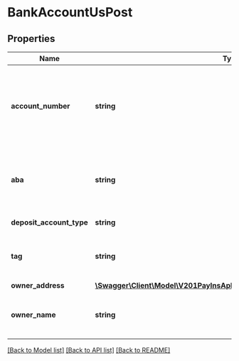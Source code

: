 # BankAccountUsPost

## Properties
Name | Type | Description | Notes
------------ | ------------- | ------------- | -------------
**account_number** | **string** | The account number of the bank account. US account numbers must be digits only | [optional] 
**aba** | **string** | The ABA of the bank account. Must be numbers only, and 9 digits long | [optional] 
**deposit_account_type** | **string** | The type of account | [optional] 
**tag** | **string** | Custom data that you can add to this item | [optional] 
**owner_address** | [**\Swagger\Client\Model\V201PayInsAplazamepaymentswebCustomerAddress**](V201PayInsAplazamepaymentswebCustomerAddress.md) |  | [optional] 
**owner_name** | **string** | The name of the owner of the bank account | [optional] 

[[Back to Model list]](../README.md#documentation-for-models) [[Back to API list]](../README.md#documentation-for-api-endpoints) [[Back to README]](../README.md)


